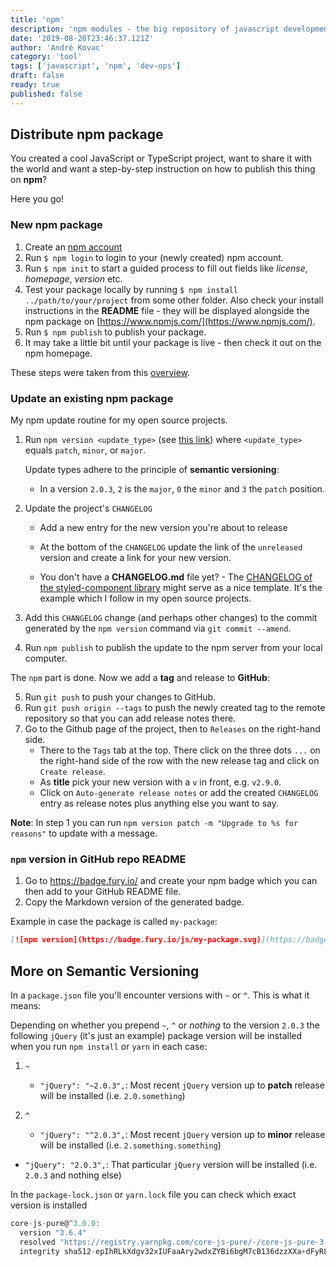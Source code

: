 ```yaml
---
title: 'npm'
description: 'npm modules - the big repository of javascript development tools'
date: '2019-08-20T23:46:37.121Z'
author: 'André Kovac'
category: 'tool'
tags: ['javascript', 'npm', 'dev-ops']
draft: false
ready: true
published: false
---
```


## Distribute npm package

You created a cool JavaScript or TypeScript project, want to share it with the world and want a step-by-step instruction on how to publish this thing on **npm**?

Here you go!

### New npm package

1. Create an [npm account](https://www.npmjs.com/signup)
2. Run `$ npm login` to login to your (newly created) npm account.
3. Run `$ npm init` to start a guided process to fill out fields like *license*, *homepage*, *version* etc.
4. Test your package locally by running `$ npm install ../path/to/your/project` from some other folder. Also check your install instructions in the **README** file - they will be displayed alongside the npm package on [https://www.npmjs.com/](https://www.npmjs.com/).
5. Run `$ npm publish` to publish your package.
6. It may take a little bit until your package is live - then check it out on the npm homepage.

These steps were taken from this [overview](https://docs.npmjs.com/misc/developers).

### Update an existing npm package

My npm update routine for my open source projects.

1. Run `npm version <update_type>` (see [this link](https://docs.npmjs.com/getting-started/publishing-npm-packages)) where `<update_type>` equals `patch`, `minor`, or `major`.

    Update types adhere to the principle of **semantic versioning**:

    - In a version `2.0.3`, `2` is the `major`, `0` the `minor` and `3` the `patch` position.

2. Update the project's `CHANGELOG`

    - Add a new entry for the new version you're about to release
    - At the bottom of the `CHANGELOG` update the link of the `unreleased` version and create a link for your new version.

    - You don't have a **CHANGELOG.md** file yet? - The [CHANGELOG of the styled-component library](https://raw.githubusercontent.com/styled-components/styled-components/master/CHANGELOG.md) might serve as a nice template. It's the example which I follow in my open source projects.

3. Add this `CHANGELOG` change (and perhaps other changes) to the commit generated by the `npm version` command via `git commit --amend`.

4. Run `npm publish` to publish the update to the npm server from your local computer.

The `npm` part is done. Now we add a **tag** and release to **GitHub**:

5. Run `git push` to push your changes to GitHub.
6. Run `git push origin --tags` to push the newly created tag to the remote repository so that you can add release notes there.
7. Go to the Github page of the project, then to `Releases` on the right-hand side.
   - There to the `Tags` tab at the top. There click on the three dots `...` on the right-hand side of the row with the new release tag and click on `Create release`.
   - As **title** pick your new version with a `v` in front, e.g. `v2.9.0`.
   - Click on `Auto-generate release notes` or add the created `CHANGELOG` entry as release notes plus anything else you want to say.

**Note**: In step 1 you can run `npm version patch -m "Upgrade to %s for reasons"` to update with a message.

### `npm` version in GitHub repo README

1. Go to <https://badge.fury.io/> and create your npm badge which you can then add to your GitHub README file.
2. Copy the Markdown version of the generated badge.

Example in case the package is called `my-package`:

```md
[![npm version](https://badge.fury.io/js/my-package.svg)](https://badge.fury.io/js/my-package)
```

## More on Semantic Versioning

In a `package.json` file you'll encounter versions with `~` or `^`. This is what it means:

Depending on whether you prepend `~`, `^` or *nothing* to the version `2.0.3` the following `jQuery` (it's just an example) package version will be installed when you run `npm install` or `yarn` in each case:

1. `~`
   - `"jQuery": "~2.0.3",`: Most recent `jQuery` version up to **patch** release will be installed (i.e. `2.0.something`)

2. `^`
   - `"jQuery": "^2.0.3",`: Most recent `jQuery` version up to **minor** release will be installed (i.e. `2.something.something`)
- `"jQuery": "2.0.3",`: That particular `jQuery` version will be installed (i.e. `2.0.3` and nothing else)

In the `package-lock.json` or `yarn.lock` file you can check which exact version is installed

```js
core-js-pure@^3.0.0:
  version "3.6.4"
  resolved "https://registry.yarnpkg.com/core-js-pure/-/core-js-pure-3.6.4.tgz#4bf1ba866e25814f149d4e9aaa08c36173506e3a"
  integrity sha512-epIhRLkXdgv32xIUFaaAry2wdxZYBi6bgM7cB136dzzXXa+dFyRLTZeLUJxnd8ShrmyVXBub63n2NHo2JAt8Cw==
```